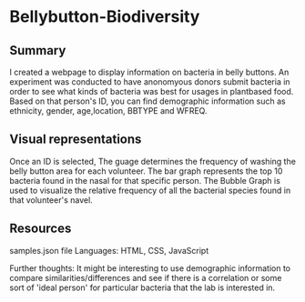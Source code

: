 # Bellybutton-Biodiversity

## Summary
I created a webpage to display information on bacteria in belly buttons. 
An experiment was conducted to have anonomyous donors submit bacteria in order to see what kinds of bacteria was best for usages in plantbased food. 
Based on that person's ID, you can find demographic information such as ethnicity, gender, age,location, BBTYPE and WFREQ. 

## Visual representations
Once an ID is selected,
  The guage determines the frequency of washing the belly button area for each volunteer.
  The bar graph represents the top 10 bacteria found in the nasal for that specific person.
  The Bubble Graph is used to visualize the relative frequency of all the bacterial species found in that volunteer's navel.  
  
## Resources
samples.json file
Languages: HTML, CSS, JavaScript

Further thoughts:
It might be interesting to use demographic information to compare similarities/differences and see if there is a correlation or some
sort of 'ideal person' for particular bacteria that the lab is interested in. 
